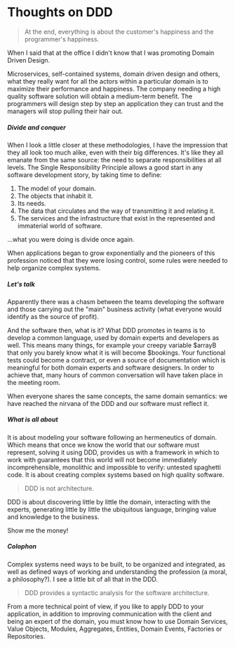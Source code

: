 # Thoughts on DDD

> At the end, everything is about the customer's happiness and the programmer's happiness.

When I said that at the office I didn't know that I was promoting Domain Driven Design.

Microservices, self-contained systems, domain driven design and others, what they really want for all the actors within a particular domain is to maximize their performance and happiness. The company needing a high quality software solution will obtain a medium-term benefit. The programmers will design step by step an application they can trust and the managers will stop pulling their hair out.

##### Divide and conquer

When I look a little closer at these methodologies, I have the impression that they all look too much alike, even with their big differences. It's like they all emanate from the same source: the need to separate responsibilities at all levels. The Single Responsibility Principle allows a good start in any software development story, by taking time to define:

1.  The model of your domain.
2.  The objects that inhabit it.
3.  Its needs.
4.  The data that circulates and the way of transmitting it and relating it.
5.  The services and the infrastructure that exist in the represented and immaterial world of software.

...what you were doing is divide once again.

When applications began to grow exponentially and the pioneers of this profession noticed that they were losing control, some rules were needed to help organize complex systems.

##### Let's talk

Apparently there was a chasm between the teams developing the software and those carrying out the "main" business activity (what everyone would identify as the source of profit).

And the software then, what is it? What DDD promotes in teams is to develop a common language, used by domain experts and developers as well. This means many things, for example your creepy variable $arrayB that only you barely know what it is will become $bookings. Your functional tests could become a contract, or even a source of documentation which is meaningful for both domain experts and software designers. In order to achieve that, many hours of common conversation will have taken place in the meeting room.

When everyone shares the same concepts, the same domain semantics: we have reached the nirvana of the DDD and our software must reflect it.

##### What is all about

It is about modeling your software following an hermeneutics of domain. Which means that once we know the world that our software must represent, solving it using DDD, provides us with a framework in which to work with guarantees that this world will not become immediately incomprehensible, monolithic and impossible to verify: untested spaghetti code. It is about creating complex systems based on high quality software.

> DDD is not architecture.

DDD is about discovering little by little the domain, interacting with the experts, generating little by little the ubiquitous language, bringing value and knowledge to the business.

Show me the money!

##### Colophon

Complex systems need ways to be built, to be organized and integrated, as well as defined ways of working and understanding the profession (a moral, a philosophy?). I see a little bit of all that in the DDD.

> DDD provides a syntactic analysis for the software architecture.

From a more technical point of view, if you like to apply DDD to your application, in addition to improving communication with the client and being an expert of the domain, you must know how to use Domain Services, Value Objects, Modules, Aggregates, Entities, Domain Events, Factories or Repositories.
